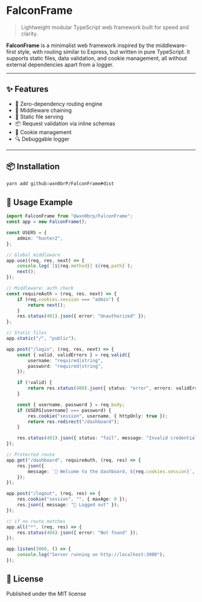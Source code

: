 # FalconFrame

> Lightweight modular TypeScript web framework built for speed and clarity.

**FalconFrame** is a minimalist web framework inspired by the middleware-first style, with routing similar to Express, but written in pure TypeScript. It supports static files, data validation, and cookie management, all without external dependencies apart from a logger.

---

## ✨ Features

- 🚀 Zero-dependency routing engine
- 🧱 Middleware chaining
- 📁 Static file serving
- 📦 Request validation via inline schemas
- 🍪 Cookie management
- 🔍 Debuggable logger

---

## 📦 Installation

```bash
yarn add github:wxn0brP/FalconFrame#dist
```

## 🚦 Usage Example

```ts
import FalconFrame from "@wxn0brp/FalconFrame";
const app = new FalconFrame();

const USERS = {
    admin: "hunter2",
};

// Global middleware
app.use((req, res, next) => {
    console.log(`[${req.method}] ${req.path}`);
    next();
});

// Middleware: auth check
const requireAuth = (req, res, next) => {
    if (req.cookies.session === "admin") {
        return next();
    }
    res.status(401).json({ error: "Unauthorized" });
};

// Static files
app.static("/", "public");

app.post("/login", (req, res, next) => {
    const { valid, validErrors } = req.valid({
        username: "required|string",
        password: "required|string",
    });

    if (!valid) {
        return res.status(400).json({ status: "error", errors: validErrors });
    }

    const { username, password } = req.body;
    if (USERS[username] === password) {
        res.cookie("session", username, { httpOnly: true });
        return res.redirect("/dashboard");
    }

    res.status(401).json({ status: "fail", message: "Invalid credentials" });
});

// Protected route
app.get("/dashboard", requireAuth, (req, res) => {
    res.json({
        message: `👑 Welcome to the dashboard, ${req.cookies.session}`,
    });
});

app.post("/logout", (req, res) => {
    res.cookie("session", "", { maxAge: 0 });
    res.json({ message: "👋 Logged out" });
});

// if no route matches
app.all("*", (req, res) => {
    res.status(404).json({ error: "Not found" });
});

app.listen(3000, () => {
    console.log("Server running on http://localhost:3000");
});
```

## 📜 License

Published under the MIT license